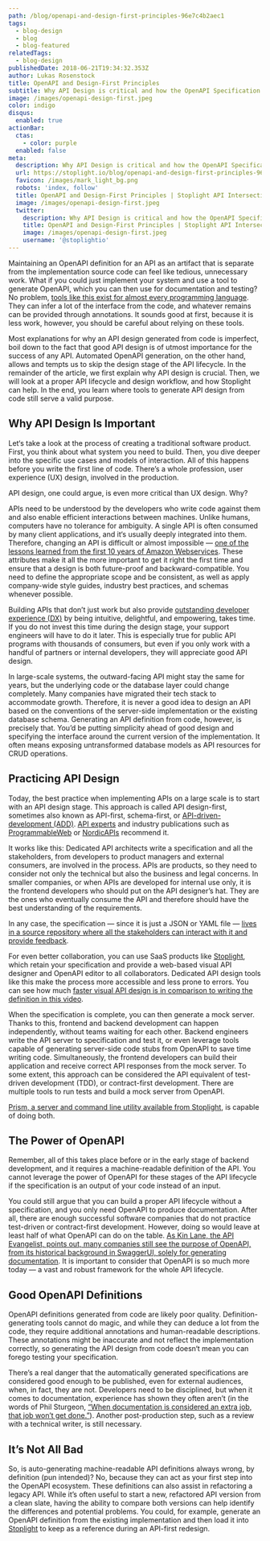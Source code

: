 ```yaml
---
path: /blog/openapi-and-design-first-principles-96e7c4b2aec1
tags:
  - blog-design
  - blog
  - blog-featured
relatedTags:
  - blog-design
publishedDate: 2018-06-21T19:34:32.353Z
author: Lukas Rosenstock
title: OpenAPI and Design-First Principles
subtitle: Why API Design is critical and how the OpenAPI Specification can help
image: /images/openapi-design-first.jpeg
color: indigo
disqus:
  enabled: true
actionBar:
  ctas:
    - color: purple
  enabled: false
meta:
  description: Why API Design is critical and how the OpenAPI Specification can help
  url: https://stoplight.io/blog/openapi-and-design-first-principles-96e7c4b2aec1/
  favicon: /images/mark_light_bg.png
  robots: 'index, follow'
  title: OpenAPI and Design-First Principles | Stoplight API Intersection
  image: /images/openapi-design-first.jpeg
  twitter:
    description: Why API Design is critical and how the OpenAPI Specification can help
    title: OpenAPI and Design-First Principles | Stoplight API Intersection
    image: /images/openapi-design-first.jpeg
    username: '@stoplightio'
---
```


Maintaining an OpenAPI definition for an API as an artifact that is separate from the implementation source code can feel like tedious, unnecessary work. What if you could just implement your system and use a tool to generate OpenAPI, which you can then use for documentation and testing? No problem, [tools like this exist for almost every programming language](https://www.blazemeter.com/blog/how-to-generate-openapi-definitions-from-code). They can infer a lot of the interface from the code, and whatever remains can be provided through annotations. It sounds good at first, because it is less work, however, you should be careful about relying on these tools.

Most explanations for why an API design generated from code is imperfect, boil down to the fact that good API design is of utmost importance for the success of any API. Automated OpenAPI generation, on the other hand, allows and tempts us to skip the design stage of the API lifecycle. In the remainder of the article, we first explain why API design is crucial. Then, we will look at a proper API lifecycle and design workflow, and how Stoplight can help. In the end, you learn where tools to generate API design from code still serve a valid purpose.

## Why API Design Is Important

Let‘s take a look at the process of creating a traditional software product. First, you think about what system you need to build. Then, you dive deeper into the specific use cases and models of interaction. All of this happens before you write the first line of code. There’s a whole profession, user experience (UX) design, involved in the production.

API design, one could argue, is even more critical than UX design. Why?

APIs need to be understood by the developers who write code against them and also enable efficient interactions between machines. Unlike humans, computers have no tolerance for ambiguity. A single API is often consumed by many client applications, and it‘s usually deeply integrated into them. Therefore, changing an API is difficult or almost impossible — [one of the lessons learned from the first 10 years of Amazon Webservices](https://www.allthingsdistributed.com/2016/03/10-lessons-from-10-years-of-aws.html). These attributes make it all the more important to get it right the first time and ensure that a design is both future-proof and backward-compatible. You need to define the appropriate scope and be consistent, as well as apply company-wide style guides, industry best practices, and schemas whenever possible.

Building APIs that don’t just work but also provide [outstanding developer experience (DX)](https://hackernoon.com/the-best-practices-for-a-great-developer-experience-dx-9036834382b0) by being intuitive, delightful, and empowering, takes time. If you do not invest this time during the design stage, your support engineers will have to do it later. This is especially true for public API programs with thousands of consumers, but even if you only work with a handful of partners or internal developers, they will appreciate good API design.

In large-scale systems, the outward-facing API might stay the same for years, but the underlying code or the database layer could change completely. Many companies have migrated their tech stack to accommodate growth. Therefore, it is never a good idea to design an API based on the conventions of the server-side implementation or the existing database schema. Generating an API definition from code, however, is precisely that. You’d be putting simplicity ahead of good design and specifying the interface around the current version of the implementation. It often means exposing untransformed database models as API resources for CRUD operations.

## Practicing API Design

Today, the best practice when implementing APIs on a large scale is to start with an API design stage. This approach is called API design-first, sometimes also known as API-first, schema-first, or [API-driven-development (ADD)](https://dzone.com/articles/abcs-of-api-driven-development). [API experts](https://apievangelist.com/2018/02/14/code-generating-openapi-still-prevailing-approach/) and industry publications such as [ProgrammableWeb](https://www.programmableweb.com/news/introduction-to-api-first-design/analysis/2016/10/31) or [NordicAPIs](https://nordicapis.com/using-a-schema-first-design-as-your-single-source-of-truth/) recommend it.

It works like this: Dedicated API architects write a specification and all the stakeholders, from developers to product managers and external consumers, are involved in the process. APIs are products, so they need to consider not only the technical but also the business and legal concerns. In smaller companies, or when APIs are developed for internal use only, it is the frontend developers who should put on the API designer’s hat. They are the ones who eventually consume the API and therefore should have the best understanding of the requirements.

In any case, the specification — since it is just a JSON or YAML file — [lives in a source repository where all the stakeholders can interact with it and provide feedback](http://apievangelist.com/2017/05/25/every-api-should-begin-with-a-github-repository/).

For even better collaboration, you can use SaaS products like [Stoplight](/), which retain your specification and provide a web-based visual API designer and OpenAPI editor to all collaborators. Dedicated API design tools like this make the process more accessible and less prone to errors. You can see how much [faster visual API design is in comparison to writing the definition in this video](https://vimeo.com/246858062).

When the specification is complete, you can then generate a mock server. Thanks to this, frontend and backend development can happen independently, without teams waiting for each other. Backend engineers write the API server to specification and test it, or even leverage tools capable of generating server-side code stubs from OpenAPI to save time writing code. Simultaneously, the frontend developers can build their application and receive correct API responses from the mock server. To some extent, this approach can be considered the API equivalent of test-driven development (TDD), or contract-first development. There are multiple tools to run tests and build a mock server from OpenAPI.

[Prism, a server and command line utility available from Stoplight](/platform/prism/), is capable of doing both.

## The Power of OpenAPI

Remember, all of this takes place before or in the early stage of backend development, and it requires a machine-readable definition of the API. You cannot leverage the power of OpenAPI for these stages of the API lifecycle if the specification is an output of your code instead of an input.

You could still argue that you can build a proper API lifecycle without a specification, and you only need OpenAPI to produce documentation. After all, there are enough successful software companies that do not practice test-driven or contract-first development. However, doing so would leave at least half of what OpenAPI can do on the table. [As Kin Lane, the API Evangelist, points out, many companies still see the purpose of OpenAPI, from its historical background in SwaggerUI, solely for generating documentation](https://apievangelist.com/2017/12/18/definition-driven-api-lifecycle-instead-of-code-driven-apis/). It is important to consider that OpenAPI is so much more today — a vast and robust framework for the whole API lifecycle.

## Good OpenAPI Definitions

OpenAPI definitions generated from code are likely poor quality. Definition-generating tools cannot do magic, and while they can deduce a lot from the code, they require additional annotations and human-readable descriptions. These annotations might be inaccurate and not reflect the implementation correctly, so generating the API design from code doesn‘t mean you can forego testing your specification.

There’s a real danger that the automatically generated specifications are considered good enough to be published, even for external audiences, when, in fact, they are not. Developers need to be disciplined, but when it comes to documentation, experience has shown they often aren’t (in the words of Phil Sturgeon, [“When documentation is considered an extra job, that job won’t get done.”](https://phil.tech/api/2017/07/20/my-vision-for-a-perfect-world-in-api-specification/)). Another post-production step, such as a review with a technical writer, is still necessary.

## It’s Not All Bad

So, is auto-generating machine-readable API definitions always wrong, by definition (pun intended)? No, because they can act as your first step into the OpenAPI ecosystem. These definitions can also assist in refactoring a legacy API. While it’s often useful to start a new, refactored API version from a clean slate, having the ability to compare both versions can help identify the differences and potential problems. You could, for example, generate an OpenAPI definition from the existing implementation and then load it into [Stoplight](/) to keep as a reference during an API-first redesign.
